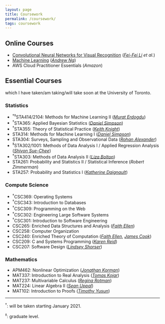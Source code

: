 ```yaml
---
layout: page
title: Coursework
permalink: /coursework/
tags: coursework 
---
```


<style>
    ul {
      margin-bottom: 0;
    }
</style>


## Online Courses

- [Convolutional Neural Networks for Visual Recognition](http://cs231n.stanford.edu/) ([*Fei-Fei Li*](https://profiles.stanford.edu/fei-fei-li) *et al.*)
- [Machine Learning](https://www.coursera.org/learn/machine-learning) ([*Andrew Ng*](https://www.andrewng.org/))
- AWS Cloud Practitioner Essentials (*Amazon*)

## Essential Courses

which I have taken/am taking/will take soon at the University of Toronto.

### Statistics

- <sup>†‡</sup>STA414/2104: Methods for Machine Learning II ([*Murat Erdogdu*](http://www.cs.toronto.edu/~erdogdu/))
- <sup>†</sup>STA365: Applied Bayesian Statistics ([*Daniel Simpson*](https://dpsimpson.github.io/))
- <sup>†</sup>STA355: Theory of Statistical Practice ([*Keith Knight*](http://www.utstat.utoronto.ca/keith/home.html))
- STA314: Methods for Machine Learning I ([*Daniel Simpson*](https://dpsimpson.github.io/))
- STA304: Surveys, Sampling and Observational Data ([*Rohan Alexander*](https://rohanalexander.com))
- <sup>‡</sup>STA302/1001: Methods of Data Analysis I / Applied Regression Analysis ([*Shivon Sue-Chee*](https://www.statistics.utoronto.ca/people/directories/all-faculty/shivon-sue-chee))
- <sup>†</sup>STA303: Methods of Data Analysis II ([*Liza Bolton*](https://www.statistics.utoronto.ca/people/directories/all-faculty/liza-bolton))
- STA261: Probability and Statistics II / Statistical Inference (*Robert Zimmerman*)
- STA257: Probability and Statistics I ([*Katherine Daignault*](https://www.statistics.utoronto.ca/people/directories/all-faculty/katherine-daignault))

### Compute Science

- <sup>†</sup>CSC369: Operating Systems
- <sup>†</sup>CSC343: Introduction to Databases
- <sup>†</sup>CSC309: Programming on the Web
- <sup>†</sup>CSC302: Engineering Large Software Systems
- <sup>†</sup>CSC301: Introduction to Software Engineering
- CSC265: Enriched Data Structures and Analysis ([*Faith Ellen*](http://www.cs.toronto.edu/~faith/))
- CSC258: Computer Organization
- CSC240: Enriched Theory of Computation ([*Faith Ellen*](http://www.cs.toronto.edu/~faith/), [*James Cook*](http://www.falsifian.org/))
- CSC209: C and Systems Programming ([*Karen Reid*](https://www.cs.toronto.edu/~reid/))
- CSC207: Software Design ([*Lindsey Shorser*](http://www.math.toronto.edu/cms/people/faculty/shorser-lindsey/))

### Mathematics
- APM462: Nonlinear Optimization ([*Jonathan Korman*](https://www.math.toronto.edu/jkorman/))
- MAT337: Introduction to Real Analysis ([*Tomas Kojar*](https://www.math.toronto.edu/cms/people/students/graduate/kojar-tomas/))
- MAT237: Multivariable Calculus ([*Regina Rotman*](http://www.math.toronto.edu/rina/))
- MAT224: Linear Algebra II ([*Sean Uppal*](http://www.math.utoronto.ca/cms/people/faculty/uppal-sean2/))
- MAT102: Introduction to Proofs ([*Timothy Yusun*](https://tjyusun.com/))

---

<sup>†</sup>: will be taken starting January 2021.

<sup>‡</sup>: graduate level.

